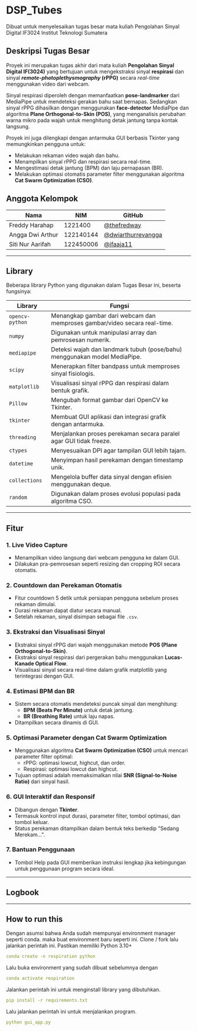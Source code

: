 # DSP_Tubes

Dibuat untuk menyelesaikan tugas besar mata kuliah Pengolahan Sinyal Digital IF3024 Institut Teknologi Sumatera

## **Deskripsi Tugas Besar**

Proyek ini merupakan tugas akhir dari mata kuliah **Pengolahan Sinyal Digital IF(3024)** yang bertujuan untuk mengekstraksi sinyal **respirasi** dan sinyal **_remote-photoplethysmography_ (rPPG)** secara _real-time_ menggunakan video dari webcam.

Sinyal respirasi diperoleh dengan memanfaatkan **pose-landmarker** dari MediaPipe untuk mendeteksi gerakan bahu saat bernapas. Sedangkan sinyal rPPG dihasilkan dengan menggunakan **face-detector** MediaPipe dan algoritma **Plane Orthogonal-to-Skin (POS)**, yang menganalisis perubahan warna mikro pada wajah untuk menghitung detak jantung tanpa kontak langsung.

Proyek ini juga dilengkapi dengan antarmuka GUI berbasis Tkinter yang memungkinkan pengguna untuk:

- Melakukan rekaman video wajah dan bahu.
- Menampilkan sinyal rPPG dan respirasi secara real-time.
- Mengestimasi detak jantung (BPM) dan laju pernapasan (BR).
- Melakukan optimasi otomatis parameter filter menggunakan algoritma **Cat Swarm Optimization (CSO)**.

## **Anggota Kelompok**

| Nama             | NIM       | GitHub                                                     |
| ---------------- | --------- | ---------------------------------------------------------- |
| Freddy Harahap   | 1221400   | [@thefredway](https://github.com/thefredway)               |
| Angga Dwi Arthur | 122140144 | [@dwiarthurrevangga](https://github.com/dwiarthurrevangga) |
| Siti Nur Aarifah | 122450006 | [@ifaaja11](https://github.com/ifaaja11)                   |

---

## **Library**

Beberapa library Python yang digunakan dalam Tugas Besar ini, beserta fungsinya:

| **Library**     | **Fungsi**                                                                |
| --------------- | ------------------------------------------------------------------------- |
| `opencv-python` | Menangkap gambar dari webcam dan memproses gambar/video secara real-time. |
| `numpy`         | Digunakan untuk manipulasi array dan pemrosesan numerik.                  |
| `mediapipe`     | Deteksi wajah dan landmark tubuh (pose/bahu) menggunakan model MediaPipe. |
| `scipy`         | Menerapkan filter bandpass untuk memproses sinyal fisiologis.             |
| `matplotlib`    | Visualisasi sinyal rPPG dan respirasi dalam bentuk grafik.                |
| `Pillow`        | Mengubah format gambar dari OpenCV ke Tkinter.                            |
| `tkinter`       | Membuat GUI aplikasi dan integrasi grafik dengan antarmuka.               |
| `threading`     | Menjalankan proses perekaman secara paralel agar GUI tidak freeze.        |
| `ctypes`        | Menyesuaikan DPI agar tampilan GUI lebih tajam.                           |
| `datetime`      | Menyimpan hasil perekaman dengan timestamp unik.                          |
| `collections`   | Mengelola buffer data sinyal dengan efisien menggunakan deque.            |
| `random`        | Digunakan dalam proses evolusi populasi pada algoritma CSO.               |

---

## **Fitur**

### 1. Live Video Capture

- Menampilkan video langsung dari webcam pengguna ke dalam GUI.
- Dilakukan pra-pemrosesan seperti resizing dan cropping ROI secara otomatis.

### 2. Countdown dan Perekaman Otomatis

- Fitur countdown 5 detik untuk persiapan pengguna sebelum proses rekaman dimulai.
- Durasi rekaman dapat diatur secara manual.
- Setelah rekaman, sinyal disimpan sebagai file `.csv`.

### 3. Ekstraksi dan Visualisasi Sinyal

- Ekstraksi sinyal rPPG dari wajah menggunakan metode **POS (Plane Orthogonal-to-Skin)**.
- Ekstraksi sinyal respirasi dari pergerakan bahu menggunakan **Lucas-Kanade Optical Flow**.
- Visualisasi sinyal secara real-time dalam grafik matplotlib yang terintegrasi dengan GUI.

### 4. Estimasi BPM dan BR

- Sistem secara otomatis mendeteksi puncak sinyal dan menghitung:
  - **BPM (Beats Per Minute)** untuk detak jantung.
  - **BR (Breathing Rate)** untuk laju napas.
- Ditampilkan secara dinamis di GUI.

### 5. Optimasi Parameter dengan Cat Swarm Optimization

- Menggunakan algoritma **Cat Swarm Optimization (CSO)** untuk mencari parameter filter optimal:
  - rPPG: optimasi lowcut, highcut, dan order.
  - Respirasi: optimasi lowcut dan highcut.
- Tujuan optimasi adalah memaksimalkan nilai **SNR (Signal-to-Noise Ratio)** dari sinyal hasil.

### 6. GUI Interaktif dan Responsif

- Dibangun dengan **Tkinter**.
- Termasuk kontrol input durasi, parameter filter, tombol optimasi, dan tombol keluar.
- Status perekaman ditampilkan dalam bentuk teks berkedip "Sedang Merekam...".

### 7. Bantuan Penggunaan

- Tombol Help pada GUI memberikan instruksi lengkap jika kebingungan untuk penggunaan program secara ideal.

---

## **Logbook**

---

## How to run this

Dengan asumsi bahwa Anda sudah mempunyai environment manager seperti conda. maka buat environment baru seperti ini. Clone / fork lalu jalankan perintah ini. Pastikan memiliki Python 3.10+

```yaml
conda create -n respiration python
```

Lalu buka environment yang sudah dibuat sebelumnya dengan

```yaml
conda activate respiration
```

Jalankan perintah ini untuk menginstall library yang dibutuhkan.

```yaml
pip install -r requirements.txt
```

Lalu jalankan perintah ini untuk menjalankan program.

```yaml
python gui_app.py
```
